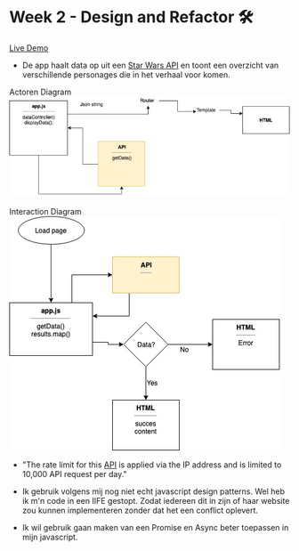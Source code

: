 # Week 2 - Design and Refactor 🛠

[Live Demo](https://jesperingels.github.io/web-app-from-scratch-18-19/week1/index.html)

- De app haalt data op uit een [Star Wars API](https://swapi.co/) en toont een overzicht van verschillende personages die in het verhaal voor komen. 

Actoren Diagram
![alt text](https://github.com/jesperingels/web-app-from-scratch-18-19/blob/master/week2/img/ActorenDiagram.jpg)

Interaction Diagram
![alt text](https://github.com/jesperingels/web-app-from-scratch-18-19/blob/master/week2/img/InteractionDiagram.jpg)

- "The rate limit for this [API](https://swapi.co/) is applied via the IP address and is limited to 10,000 API request per day."

- Ik gebruik volgens mij nog niet echt javascript design patterns. Wel heb ik m'n code in een IIFE gestopt. Zodat iedereen dit in zijn of haar website zou kunnen implementeren zonder dat het een conflict oplevert. 

- Ik wil gebruik gaan maken van een Promise en Async beter toepassen in mijn javascript.



